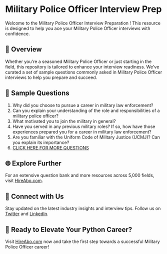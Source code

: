 # Military Police Officer Interview Prep

Welcome to the Military Police Officer Interview Preparation ! This resource is designed to help you ace your Military Police Officer interviews with confidence.

## 🚀 Overview

Whether you're a seasoned Military Police Officer or just starting in the field, this repository is tailored to enhance your interview readiness. We've curated a set of sample questions commonly asked in Military Police Officer interviews to help you prepare and succeed.

## 📝 Sample Questions

1. Why did you choose to pursue a career in military law enforcement?
2. Can you explain your understanding of the role and responsibilities of a military police officer?
3. What motivated you to join the military in general?
4. Have you served in any previous military roles? If so, how have those experiences prepared you for a career in military law enforcement?
5. Are you familiar with the Uniform Code of Military Justice (UCMJ)? Can you explain its importance?
6. [CLICK HERE FOR MORE QUESTIONS](https://hireabo.com/job/17_3_7/Military%20Police%20Officer)

## 🌐 Explore Further

For an extensive question bank and more resources across 5,000 fields, visit [HireAbo.com](https://www.hireabo.com).

## 📱 Connect with Us

Stay updated on the latest industry insights and interview tips. Follow us on [Twitter](https://twitter.com/hireabo) and [LinkedIn](https://www.linkedin.com/in/hire-abo-3609972a8/).

## 🚀 Ready to Elevate Your Python Career?

Visit [HireAbo.com](https://www.hireabo.com) now and take the first step towards a successful Military Police Officer career!